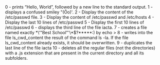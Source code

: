 0 - prints “Hello, World”, followed by a new line to the standard output.
1 - displays a confused smiley "(Ôo)'.
2 - Display the content of the /etc/passwd file.
3 - Display the content of /etc/passwd and /etc/hosts
4 - Display the last 10 lines of /etc/passwd
5 - Display the first 10 lines of /etc/passwd
6 - displays the third line of the file iacta.
7 - creates a file named exactly \*\\'"Best School"\'\\*$\?\*\*\*\*\*:) by echo >
8 -  writes into the file ls_cwd_content the result of the command ls -la. If the file ls_cwd_content already exists, it should be overwritten.
9 - duplicates the last line of the file iacta
10 - deletes all the regular files (not the directories) with a .js extension that are present in the current directory and all its subfolders.
